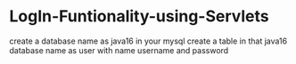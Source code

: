 # LogIn-Funtionality-using-Servlets
create a database name as java16 in your mysql
create a table in that java16 database name as user with name username and password 
